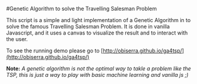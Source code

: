 #Genetic Algorithm to solve the Travelling Salesman Problem

This script is a simple and light implementation of a Genetic Algorithm in to solve the famous Travelling Salesman Problem. 
It is done in vanilla Javascript, and it uses a canvas to visualize the result and to interact with the user.



To see the running demo please go to  [http://obiserra.github.io/ga4tsp/](http://obiserra.github.io/ga4tsp/)


**Note:** *A genetic algorithm is not the optimal way to takle a problem like the TSP, this is just a way to play with basic machine learning and vanilla js ;)*